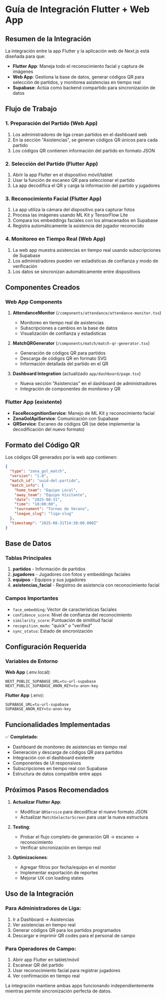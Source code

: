 # Guía de Integración Flutter + Web App

## Resumen de la Integración

La integración entre la app Flutter y la aplicación web de Next.js está diseñada para que:

- **Flutter App**: Maneja todo el reconocimiento facial y captura de imágenes
- **Web App**: Gestiona la base de datos, generar códigos QR para selección de partidos, y monitorea asistencias en tiempo real
- **Supabase**: Actúa como backend compartido para sincronización de datos

## Flujo de Trabajo

### 1. Preparación del Partido (Web App)
1. Los administradores de liga crean partidos en el dashboard web
2. En la sección "Asistencias", se generan códigos QR únicos para cada partido
3. Los códigos QR contienen información del partido en formato JSON

### 2. Selección del Partido (Flutter App)
1. Abrir la app Flutter en el dispositivo móvil/tablet
2. Usar la función de escaneo QR para seleccionar el partido
3. La app decodifica el QR y carga la información del partido y jugadores

### 3. Reconocimiento Facial (Flutter App)
1. La app utiliza la cámara del dispositivo para capturar fotos
2. Procesa las imágenes usando ML Kit y TensorFlow Lite
3. Compara los embeddings faciales con los almacenados en Supabase
4. Registra automáticamente la asistencia del jugador reconocido

### 4. Monitoreo en Tiempo Real (Web App)
1. La web app muestra asistencias en tiempo real usando subscripciones de Supabase
2. Los administradores pueden ver estadísticas de confianza y modo de verificación
3. Los datos se sincronizan automáticamente entre dispositivos

## Componentes Creados

### Web App Components

1. **AttendanceMonitor** (`/components/attendance/attendance-monitor.tsx`)
   - Monitoreo en tiempo real de asistencias
   - Subscripciones a cambios en la base de datos
   - Visualización de confianza y estadísticas

2. **MatchQRGenerator** (`/components/match/match-qr-generator.tsx`)
   - Generación de códigos QR para partidos
   - Descarga de códigos QR en formato SVG
   - Información detallada del partido en el QR

3. **Dashboard Integration** (actualizado `app/dashboard/page.tsx`)
   - Nueva sección "Asistencias" en el dashboard de administradores
   - Integración de componentes de monitoreo y QR

### Flutter App (existente)
- **FaceRecognitionService**: Manejo de ML Kit y reconocimiento facial
- **ZonaGolApiService**: Comunicación con Supabase
- **QRService**: Escaneo de códigos QR (se debe implementar la decodificación del nuevo formato)

## Formato del Código QR

Los códigos QR generados por la web app contienen:

```json
{
  "type": "zona_gol_match",
  "version": "1.0",
  "match_id": "uuid-del-partido",
  "match_info": {
    "home_team": "Equipo Local",
    "away_team": "Equipo Visitante", 
    "date": "2025-08-31",
    "time": "18:00:00",
    "tournament": "Torneo de Verano",
    "league_slug": "liga-slug"
  },
  "timestamp": "2025-08-31T14:30:00.000Z"
}
```

## Base de Datos

### Tablas Principales

1. **partidos** - Información de partidos
2. **jugadores** - Jugadores con fotos y embeddings faciales
3. **equipos** - Equipos y sus jugadores
4. **asistencias_facial** - Registros de asistencia con reconocimiento facial

### Campos Importantes

- `face_embedding`: Vector de características faciales
- `confidence_score`: Nivel de confianza del reconocimiento
- `similarity_score`: Puntuación de similitud facial
- `recognition_mode`: "quick" o "verified"
- `sync_status`: Estado de sincronización

## Configuración Requerida

### Variables de Entorno

**Web App** (.env.local):
```
NEXT_PUBLIC_SUPABASE_URL=tu-url-supabase
NEXT_PUBLIC_SUPABASE_ANON_KEY=tu-anon-key
```

**Flutter App** (.env):
```
SUPABASE_URL=tu-url-supabase
SUPABASE_ANON_KEY=tu-anon-key
```

## Funcionalidades Implementadas

✅ **Completado**:
- Dashboard de monitoreo de asistencias en tiempo real
- Generación y descarga de códigos QR para partidos
- Integración con el dashboard existente
- Componentes de UI responsivos
- Subscripciones en tiempo real con Supabase
- Estructura de datos compatible entre apps

## Próximos Pasos Recomendados

1. **Actualizar Flutter App**:
   - Modificar `QRService` para decodificar el nuevo formato JSON
   - Actualizar `MatchSelectorScreen` para usar la nueva estructura

2. **Testing**:
   - Probar el flujo completo de generación QR → escaneo → reconocimiento
   - Verificar sincronización en tiempo real

3. **Optimizaciones**:
   - Agregar filtros por fecha/equipo en el monitor
   - Implementar exportación de reportes
   - Mejorar UX con loading states

## Uso de la Integración

### Para Administradores de Liga:
1. Ir a Dashboard → Asistencias
2. Ver asistencias en tiempo real
3. Generar códigos QR para los partidos programados
4. Descargar e imprimir QR codes para el personal de campo

### Para Operadores de Campo:
1. Abrir app Flutter en tablet/móvil
2. Escanear QR del partido
3. Usar reconocimiento facial para registrar jugadores
4. Ver confirmación en tiempo real

La integración mantiene ambas apps funcionando independientemente mientras permite sincronización perfecta de datos.